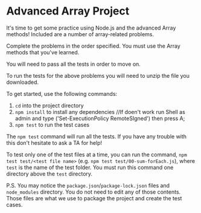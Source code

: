 # Advanced Array Project

It's time to get some practice using Node.js and the advanced Array methods!
Included are a number of array-related problems.

Complete the problems in the order specified. You must use the Array methods
that you've learned.

You will need to pass all the tests in order to move on.

To run the tests for the above problems you will need to unzip the file you
downloaded.

To get started, use the following commands:

1. `cd` into the project directory
2. `npm install` to install any dependencies //If doen't work run Shell as admin and type ('Set-ExecutionPolicy RemoteSIgned') then press A;
3. `npm test` to run the test cases

The `npm test` command will run all the tests. If you have any trouble with this
don't hesitate to ask a TA for help!

To test only one of the test files at a time, you can run the command,
`npm test test/<test file name>` (e.g. `npm test test/00-sum-forEach.js`),
where `test` is the name of the test folder. You must run this command one
directory above the `test` directory.

P.S. You may notice the `package.json`/`package-lock.json` files and
`node_modules` directory. You do not need to edit any of those contents. Those
files are what we use to package the project and create the test cases.
